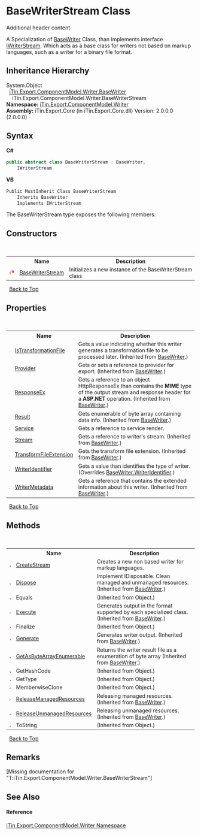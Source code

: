 # BaseWriterStream Class
Additional header content 

A Specialization of <a href="T_iTin_Export_ComponentModel_Writer_BaseWriter">BaseWriter</a> Class, than implements interface <a href="T_iTin_Export_ComponentModel_Writer_IWriterStream">IWriterStream</a>. Which acts as a base class for writers not based on markup languages​​, such as a writer for a binary file format.


## Inheritance Hierarchy
System.Object<br />&nbsp;&nbsp;<a href="T_iTin_Export_ComponentModel_Writer_BaseWriter">iTin.Export.ComponentModel.Writer.BaseWriter</a><br />&nbsp;&nbsp;&nbsp;&nbsp;iTin.Export.ComponentModel.Writer.BaseWriterStream<br />
**Namespace:**&nbsp;<a href="N_iTin_Export_ComponentModel_Writer">iTin.Export.ComponentModel.Writer</a><br />**Assembly:**&nbsp;iTin.Export.Core (in iTin.Export.Core.dll) Version: 2.0.0.0 (2.0.0.0)

## Syntax

**C#**<br />
``` C#
public abstract class BaseWriterStream : BaseWriter, 
	IWriterStream
```

**VB**<br />
``` VB
Public MustInherit Class BaseWriterStream
	Inherits BaseWriter
	Implements IWriterStream
```

The BaseWriterStream type exposes the following members.


## Constructors
&nbsp;<table><tr><th></th><th>Name</th><th>Description</th></tr><tr><td>![Protected method](media/protmethod.gif "Protected method")</td><td><a href="M_iTin_Export_ComponentModel_Writer_BaseWriterStream__ctor">BaseWriterStream</a></td><td>
Initializes a new instance of the BaseWriterStream class</td></tr></table>&nbsp;
<a href="#basewriterstream-class">Back to Top</a>

## Properties
&nbsp;<table><tr><th></th><th>Name</th><th>Description</th></tr><tr><td>![Public property](media/pubproperty.gif "Public property")</td><td><a href="P_iTin_Export_ComponentModel_Writer_BaseWriter_IsTransformationFile">IsTransformationFile</a></td><td>
Gets a value indicating whether this writer generates a transformation file to be processed later.
 (Inherited from <a href="T_iTin_Export_ComponentModel_Writer_BaseWriter">BaseWriter</a>.)</td></tr><tr><td>![Public property](media/pubproperty.gif "Public property")</td><td><a href="P_iTin_Export_ComponentModel_Writer_BaseWriter_Provider">Provider</a></td><td>
Gets or sets a reference to provider for export.
 (Inherited from <a href="T_iTin_Export_ComponentModel_Writer_BaseWriter">BaseWriter</a>.)</td></tr><tr><td>![Public property](media/pubproperty.gif "Public property")</td><td><a href="P_iTin_Export_ComponentModel_Writer_BaseWriter_ResponseEx">ResponseEx</a></td><td>
Gets a reference to an object HttpResponseEx than contains the <strong>MIME</strong> type of the output stream and response header for a <strong>ASP.NET</strong> operation.
 (Inherited from <a href="T_iTin_Export_ComponentModel_Writer_BaseWriter">BaseWriter</a>.)</td></tr><tr><td>![Protected property](media/protproperty.gif "Protected property")</td><td><a href="P_iTin_Export_ComponentModel_Writer_BaseWriter_Result">Result</a></td><td>
Gets enumerable of byte array containing data info.
 (Inherited from <a href="T_iTin_Export_ComponentModel_Writer_BaseWriter">BaseWriter</a>.)</td></tr><tr><td>![Protected property](media/protproperty.gif "Protected property")</td><td><a href="P_iTin_Export_ComponentModel_Writer_BaseWriterStream_Service">Service</a></td><td>
Gets a reference to service render.</td></tr><tr><td>![Public property](media/pubproperty.gif "Public property")</td><td><a href="P_iTin_Export_ComponentModel_Writer_BaseWriter_Stream">Stream</a></td><td>
Gets a reference to writer's stream.
 (Inherited from <a href="T_iTin_Export_ComponentModel_Writer_BaseWriter">BaseWriter</a>.)</td></tr><tr><td>![Public property](media/pubproperty.gif "Public property")</td><td><a href="P_iTin_Export_ComponentModel_Writer_BaseWriter_TransformFileExtension">TransformFileExtension</a></td><td>
Gets the transform file extension.
 (Inherited from <a href="T_iTin_Export_ComponentModel_Writer_BaseWriter">BaseWriter</a>.)</td></tr><tr><td>![Public property](media/pubproperty.gif "Public property")</td><td><a href="P_iTin_Export_ComponentModel_Writer_BaseWriterStream_WriterIdentifier">WriterIdentifier</a></td><td>
Gets a value than identifies the type of writer.
 (Overrides <a href="P_iTin_Export_ComponentModel_Writer_BaseWriter_WriterIdentifier">BaseWriter.WriterIdentifier</a>.)</td></tr><tr><td>![Public property](media/pubproperty.gif "Public property")</td><td><a href="P_iTin_Export_ComponentModel_Writer_BaseWriter_WriterMetadata">WriterMetadata</a></td><td>
Gets a reference that contains the extended information about this writer.
 (Inherited from <a href="T_iTin_Export_ComponentModel_Writer_BaseWriter">BaseWriter</a>.)</td></tr></table>&nbsp;
<a href="#basewriterstream-class">Back to Top</a>

## Methods
&nbsp;<table><tr><th></th><th>Name</th><th>Description</th></tr><tr><td>![Public method](media/pubmethod.gif "Public method")</td><td><a href="M_iTin_Export_ComponentModel_Writer_BaseWriterStream_CreateStream">CreateStream</a></td><td>
Creates a new non based writer for markup languages.</td></tr><tr><td>![Public method](media/pubmethod.gif "Public method")</td><td><a href="M_iTin_Export_ComponentModel_Writer_BaseWriter_Dispose">Dispose</a></td><td>
Implement IDisposable. Clean managed and unmanaged resources.
 (Inherited from <a href="T_iTin_Export_ComponentModel_Writer_BaseWriter">BaseWriter</a>.)</td></tr><tr><td>![Public method](media/pubmethod.gif "Public method")</td><td>Equals</td><td> (Inherited from Object.)</td></tr><tr><td>![Protected method](media/protmethod.gif "Protected method")</td><td><a href="M_iTin_Export_ComponentModel_Writer_BaseWriter_Execute">Execute</a></td><td>
Generates output in the format supported by each specialized class.
 (Inherited from <a href="T_iTin_Export_ComponentModel_Writer_BaseWriter">BaseWriter</a>.)</td></tr><tr><td>![Protected method](media/protmethod.gif "Protected method")</td><td>Finalize</td><td> (Inherited from Object.)</td></tr><tr><td>![Public method](media/pubmethod.gif "Public method")</td><td><a href="M_iTin_Export_ComponentModel_Writer_BaseWriter_Generate">Generate</a></td><td>
Generates writer output.
 (Inherited from <a href="T_iTin_Export_ComponentModel_Writer_BaseWriter">BaseWriter</a>.)</td></tr><tr><td>![Public method](media/pubmethod.gif "Public method")</td><td><a href="M_iTin_Export_ComponentModel_Writer_BaseWriter_GetAsByteArrayEnumerable">GetAsByteArrayEnumerable</a></td><td>
Returns the writer result file as a enumeration of byte array
 (Inherited from <a href="T_iTin_Export_ComponentModel_Writer_BaseWriter">BaseWriter</a>.)</td></tr><tr><td>![Public method](media/pubmethod.gif "Public method")</td><td>GetHashCode</td><td> (Inherited from Object.)</td></tr><tr><td>![Public method](media/pubmethod.gif "Public method")</td><td>GetType</td><td> (Inherited from Object.)</td></tr><tr><td>![Protected method](media/protmethod.gif "Protected method")</td><td>MemberwiseClone</td><td> (Inherited from Object.)</td></tr><tr><td>![Protected method](media/protmethod.gif "Protected method")</td><td><a href="M_iTin_Export_ComponentModel_Writer_BaseWriter_ReleaseManagedResources">ReleaseManagedResources</a></td><td>
Releasing managed resources.
 (Inherited from <a href="T_iTin_Export_ComponentModel_Writer_BaseWriter">BaseWriter</a>.)</td></tr><tr><td>![Protected method](media/protmethod.gif "Protected method")</td><td><a href="M_iTin_Export_ComponentModel_Writer_BaseWriter_ReleaseUnmanagedResources">ReleaseUnmanagedResources</a></td><td>
Releasing unmanaged resources.
 (Inherited from <a href="T_iTin_Export_ComponentModel_Writer_BaseWriter">BaseWriter</a>.)</td></tr><tr><td>![Public method](media/pubmethod.gif "Public method")</td><td>ToString</td><td> (Inherited from Object.)</td></tr></table>&nbsp;
<a href="#basewriterstream-class">Back to Top</a>

## Remarks
\[Missing <remarks> documentation for "T:iTin.Export.ComponentModel.Writer.BaseWriterStream"\]

## See Also


#### Reference
<a href="N_iTin_Export_ComponentModel_Writer">iTin.Export.ComponentModel.Writer Namespace</a><br />